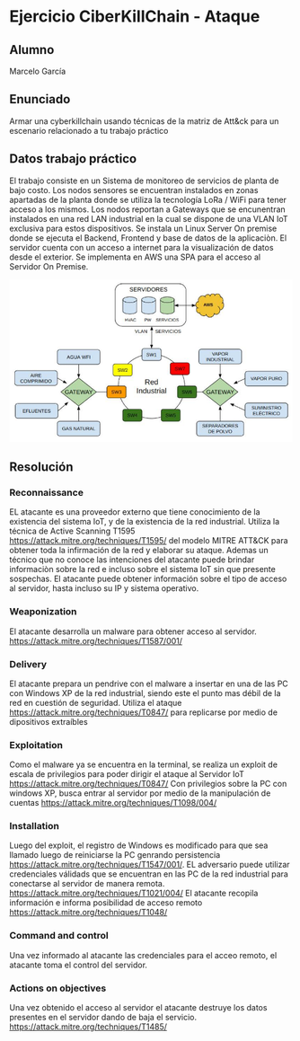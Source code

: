 # Ejercicio CiberKillChain - Ataque

## Alumno

Marcelo García

## Enunciado

Armar una cyberkillchain usando técnicas de la matriz de Att&ck para un escenario relacionado a tu trabajo práctico


## Datos trabajo práctico

El trabajo consiste en un Sistema de monitoreo de servicios de planta de bajo costo. Los nodos sensores se encuentran instalados en zonas apartadas de la planta donde se utiliza la tecnología LoRa / WiFi para tener acceso a los mismos.
Los nodos reportan a Gateways que se encunentran instalados en una red LAN industrial en la cual se dispone de una VLAN IoT exclusiva para estos dispositivos.
Se instala un Linux Server On premise donde se ejecuta el Backend, Frontend y base de datos de la aplicaciòn.
El servidor cuenta con un acceso a internet para la visualización de datos desde el exterior.
Se implementa en AWS una SPA para el acceso al Servidor On Premise.


![](CIBS_ESQUEMARED.jpg)

## Resolución

### Reconnaissance

EL atacante es una proveedor externo que tiene conocimiento de la existencia del sistema IoT, y de la existencia de la red industrial.
Utiliza la técnica de Active Scanning T1595 https://attack.mitre.org/techniques/T1595/ del modelo MITRE ATT&CK para obtener toda la infirmación de la red y elaborar su ataque.
Ademas un técnico que no conoce las intenciones del atacante puede brindar informaciòn sobre la red e incluso sobre el sistema IoT sin que presente sospechas.
El atacante puede obtener información sobre el tipo de acceso al servidor, hasta incluso su IP y sistema operativo.

### Weaponization

El atacante desarrolla un malware para obtener acceso al servidor. https://attack.mitre.org/techniques/T1587/001/

### Delivery

El atacante prepara un pendrive con el malware a insertar en una de las PC con Windows XP de la red industrial, siendo este el punto mas débil de la red en cuestión de seguridad.
Utiliza el ataque https://attack.mitre.org/techniques/T0847/ para replicarse por medio de dipositivos extraíbles

### Exploitation

Como el malware ya se encuentra en la terminal, se realiza un exploit de escala de privilegios para poder dirigir el ataque al Servidor IoT
https://attack.mitre.org/techniques/T0847/
Con privilegios sobre la PC con windows XP, busca entrar al servidor por medio de la manipulación de cuentas 
https://attack.mitre.org/techniques/T1098/004/


### Installation

Luego del exploit, el registro de Windows es modificado para que sea llamado luego de reiniciarse la PC genrando persistencia
https://attack.mitre.org/techniques/T1547/001/.
EL adversario puede utilizar credenciales válidads que se encuentran en las PC de la red industrial para conectarse al servidor de manera remota.
https://attack.mitre.org/techniques/T1021/004/
El atacante recopila información e informa posibilidad de acceso remoto https://attack.mitre.org/techniques/T1048/


### Command and control

Una vez informado al atacante las credenciales para el acceo remoto, el atacante toma el control del servidor.

### Actions on objectives

Una vez obtenido el acceso al servidor el atacante destruye los datos presentes en el servidor dando de baja el servicio. https://attack.mitre.org/techniques/T1485/ 





  

